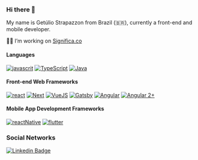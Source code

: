 ### Hi there 👋

My name is Getúlio Strapazzon from Brazil (🇧🇷), currently a front-end and mobile developer.

👨‍💻 I’m  working on [Significa.co](https://significa.co/)

#### Languages
[![javascrit](https://img.shields.io/badge/-JavaScript-f2e05a)](https://developer.mozilla.org/pt-BR/docs/Aprender/JavaScript)
[![TypeScript](https://img.shields.io/badge/-TypeScript-blue)](https://www.typescriptlang.org/)
[![Java](https://img.shields.io/badge/-Java-red)](https://www.java.com/pt_BR/download/faq/develop.xml)

#### Front-end Web Frameworks
[![react](https://img.shields.io/badge/-React-61dbfb)](https://reactjs.org/docs/getting-started.html)
[![Next](https://img.shields.io/badge/-Next-37b47f)](https://nextjs.org/)
[![VueJS](https://img.shields.io/badge/-VuesJS-41b884)](https://vuejs.org/)
[![Gatsby](https://img.shields.io/badge/-Gatsby-673399)](https://www.gatsbyjs.org/)
[![Angular](https://img.shields.io/badge/-AngularJS-red)](https://angularjs.org/)
[![Angular 2+](https://img.shields.io/badge/-Angular2+-red)](https://angular.io/)

#### Mobile App Development Frameworks
[![reactNative](https://img.shields.io/badge/-ReactNative-61dbfb)](https://reactnative.dev/)
[![flutter](https://img.shields.io/badge/-Flutter-blue)](https://flutter.dev/)

### Social Networks
[![Linkedin Badge](https://img.shields.io/badge/-LinkedIn-blue?style=flat-square&logo=Linkedin&logoColor=white&link=https://www.linkedin.com/in/strapazzon)](https://www.linkedin.com/in/strapazzon/)

